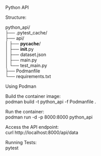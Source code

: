 Python API   

Structure:  

python_api/    
├── .pytest_cache/  
├── api/  
│   ├── __pycache__/  
│   ├── __init__.py  
│   ├── dataset.json  
│   ├── main.py  
│   └── test_main.py  
├── Podmanfile  
└── requirements.txt  


Using Podman  


Build the container image:  
podman build -t python_api -f Podmanfile .  

Run the container:  
podman run -d -p 8000:8000 python_api  

Access the API endpoint:  
curl http://localhost:8000/api/data  


Running Tests:  
pytest  
